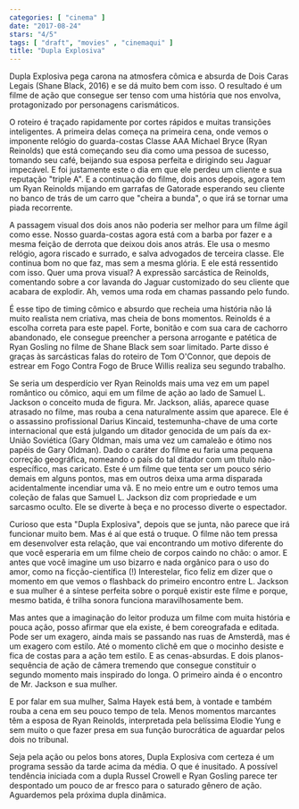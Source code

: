 ```yaml
---
categories: [ "cinema" ]
date: "2017-08-24"
stars: "4/5"
tags: [ "draft", "movies" , "cinemaqui" ]
title: "Dupla Explosiva"
---
```

Dupla Explosiva pega carona na atmosfera cômica e absurda de Dois Caras
Legais (Shane Black, 2016) e se dá muito bem com isso. O resultado é um
filme de ação que consegue ser tenso com uma história que nos envolva,
protagonizado por personagens carismáticos.

O roteiro é traçado rapidamente por cortes rápidos e muitas
transições inteligentes. A primeira delas começa na primeira cena,
onde vemos o imponente relógio do guarda-costas Classe AAA Michael Bryce
(Ryan Reinolds) que está começando seu dia como uma pessoa de sucesso,
tomando seu café, beijando sua esposa perfeita e dirigindo seu Jaguar
impecável. E foi justamente este o dia em que ele perdeu um cliente e
sua reputação "triple A". E a continuação do filme, dois anos depois,
agora tem um Ryan Reinolds mijando em garrafas de Gatorade esperando
seu cliente no banco de trás de um carro que "cheira a bunda", o que
irá se tornar uma piada recorrente.

A passagem visual dos dois anos não poderia ser melhor para um filme
ágil como esse. Nosso guarda-costas agora está com a barba por fazer
e a mesma feição de derrota que deixou dois anos atrás. Ele usa o
mesmo relógio, agora riscado e surrado, e salva advogados de terceira
classe. Ele continua bom no que faz, mas sem a mesma glória. E ele está
ressentido com isso. Quer uma prova visual? A expressão sarcástica de
Reinolds, comentando sobre a cor lavanda do Jaguar customizado do seu
cliente que acabara de explodir. Ah, vemos uma roda em chamas passando
pelo fundo.

É esse tipo de timing cômico e absurdo que recheia uma história não
lá muito realista nem criativa, mas cheia de bons momentos. Reinolds
é a escolha correta para este papel. Forte, bonitão e com sua cara
de cachorro abandonado, ele consegue preencher a persona arrogante e
patética de Ryan Gosling no filme de Shane Black sem soar limitado. Parte
disso é graças às sarcásticas falas do roteiro de Tom O'Connor,
que depois de estrear em Fogo Contra Fogo de Bruce Willis realiza seu
segundo trabalho.

Se seria um desperdício ver Ryan Reinolds mais uma vez em um papel
romântico ou cômico, aqui em um filme de ação ao lado de Samuel
L. Jackson o conceito muda de figura. Mr. Jackson, aliás, aparece quase
atrasado no filme, mas rouba a cena naturalmente assim que aparece. Ele
é o assassino profissional Darius Kincaid, testemunha-chave de uma
corte internacional que está julgando um ditador genocida de um país da
ex-União Soviética (Gary Oldman, mais uma vez um camaleão e ótimo nos
papéis de Gary Oldman). Dado o caráter do filme eu faria uma pequena
correção geográfica, nomeando o país do tal ditador com um título
não-específico, mas caricato. Este é um filme que tenta ser um pouco
sério demais em alguns pontos, mas em outros deixa uma arma disparada
acidentalmente incendiar uma vã. E no meio entre um e outro temos uma
coleção de falas que Samuel L. Jackson diz com propriedade e um sarcasmo
oculto. Ele se diverte à beça e no processo diverte o espectador.

Curioso que esta "Dupla Explosiva", depois que se junta, não parece que
irá funcionar muito bem. Mas é aí que está o truque. O filme não
tem pressa em desenvolver esta relação, que vai encontrando um motivo
diferente do que você esperaria em um filme cheio de corpos caindo no
chão: o amor. E antes que você imagine um uso bizarro e nada orgânico
para o uso do amor, como na ficção-científica (!) Interestelar,
fico feliz em dizer que o momento em que vemos o flashback do primeiro
encontro entre L. Jackson e sua mulher é a síntese perfeita sobre
o porquê existir este filme e porque, mesmo batida, é trilha sonora
funciona maravilhosamente bem.

Mas antes que a imaginação do leitor produza um filme com muita
história e pouca ação, posso afirmar que ela existe, é bem
coreografada e editada. Pode ser um exagero, ainda mais se passando nas
ruas de Amsterdã, mas é um exagero com estilo. Até o momento clichê
em que o mocinho desiste e fica de costas para a ação tem estilo. E as
cenas-absurdas. E dois planos-sequência de ação de câmera tremendo
que consegue constituir o segundo momento mais inspirado do longa. O
primeiro ainda é o encontro de Mr. Jackson e sua mulher.

E por falar em sua mulher, Salma Hayek está bem, à vontade e também
rouba a cena em seu pouco tempo de tela. Menos momentos marcantes têm
a esposa de Ryan Reinolds, interpretada pela belíssima Elodie Yung e
sem muito o que fazer presa em sua função burocrática de aguardar
pelos dois no tribunal.

Seja pela ação ou pelos bons atores, Dupla Explosiva com certeza é
um programa sessão da tarde acima da média. O que é inusitado. A
possível tendência iniciada com a dupla Russel Crowell e Ryan Gosling
parece ter despontado um pouco de ar fresco para o saturado gênero de
ação. Aguardemos pela próxima dupla dinâmica.
